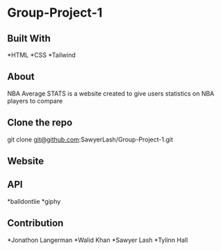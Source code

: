 # Group-Project-1

## Built With
*HTML
*CSS
*Tailwind

## About
NBA Average STATS is a website created to give users statistics on NBA players to compare

## Clone the repo
git clone git@github.com:SawyerLash/Group-Project-1.git

## Website


## API
*balldontlie
*giphy

## Contribution
*Jonathon Langerman
*Walid Khan
*Sawyer Lash
*Tylinn Hall
